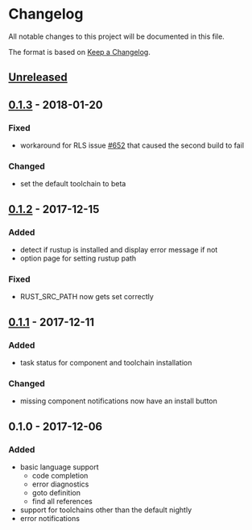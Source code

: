 # Changelog
All notable changes to this project will be documented in this file.

The format is based on [Keep a Changelog](http://keepachangelog.com/en/1.0.0/).

## [Unreleased]

## [0.1.3] - 2018-01-20
### Fixed
- workaround for RLS issue [#652](https://github.com/rust-lang-nursery/rls/issues/652) that caused the second build to fail

### Changed
- set the default toolchain to beta

## [0.1.2] - 2017-12-15
### Added
- detect if rustup is installed and display error message if not
- option page for setting rustup path

### Fixed
- RUST\_SRC\_PATH now gets set correctly

## [0.1.1] - 2017-12-11
### Added
- task status for component and toolchain installation

### Changed
- missing component notifications now have an install button

## 0.1.0 - 2017-12-06
### Added
- basic language support
    - code completion
    - error diagnostics
    - goto definition
    - find all references
- support for toolchains other than the default nightly
- error notifications

[Unreleased]: https://github.com/dgriffen/rls-vs2017/compare/v0.1.2...HEAD
[0.1.1]: https://github.com/dgriffen/rls-vs2017/compare/v0.1-announce...v0.1.1
[0.1.2]: https://github.com/dgriffen/rls-vs2017/compare/v0.1.1...v0.1.2
[0.1.3]: https://github.com/dgriffen/rls-vs2017/compare/v0.1.2...v0.1.3
